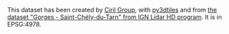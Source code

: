This dataset has been created by [Ciril Group](https://www.cirilgroup.com/en/), with [py3dtiles](https://gitlab.com/Oslandia/py3dtiles) and from [the dataset "Gorges - Saint-Chély-du-Tarn" from IGN Lidar HD program](https://geoservices.ign.fr/lidarhd#telechargementclassifiees). It is in EPSG:4978.